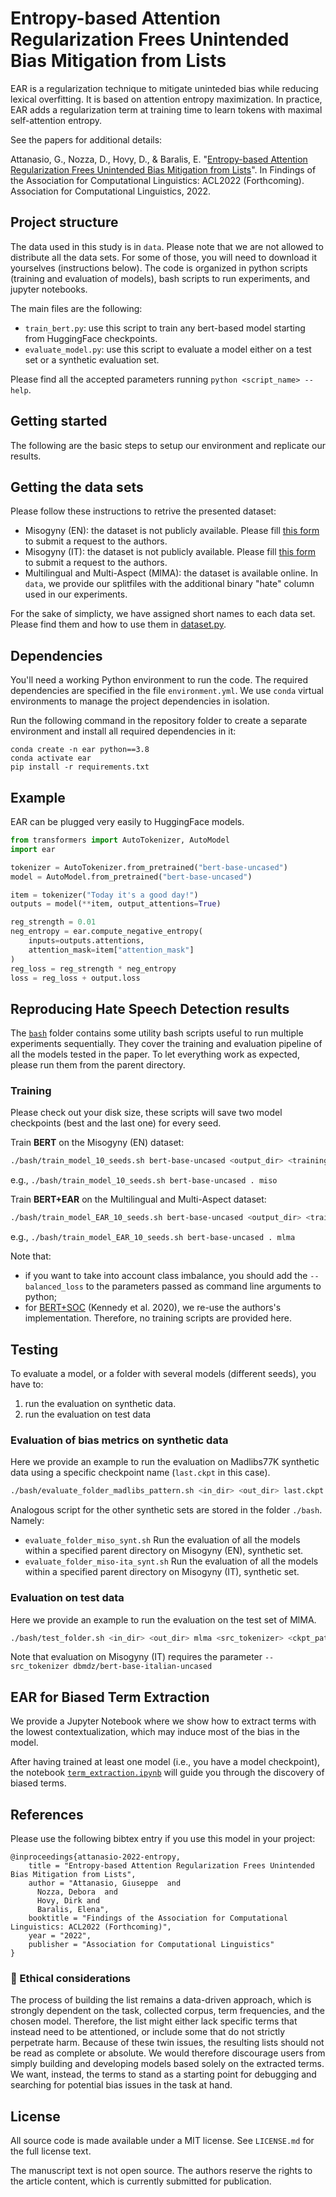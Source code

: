 # Entropy-based Attention Regularization Frees Unintended Bias Mitigation from Lists

EAR is a regularization technique to mitigate uninteded bias while reducing lexical overfitting. It is based on attention entropy maximization. In practice, EAR adds a regularization term at training time to learn tokens with maximal self-attention entropy.

See the papers for additional details:

Attanasio, G., Nozza, D., Hovy, D., & Baralis, E. "[Entropy-based Attention Regularization Frees Unintended Bias Mitigation from Lists](https://milanlproc.github.io/publication/2022-entropy-attention-regularization-bias/)". In Findings of the Association for Computational Linguistics: ACL2022 (Forthcoming). Association for Computational Linguistics, 2022.

## Project structure

The data used in this study is in `data`. Please note that we are not allowed to distribute all the data sets. For some of those, you will need to download it yourselves (instructions below).
The code is organized in python scripts (training and evaluation of models), bash scripts to run experiments, and jupyter notebooks.

The main files are the following:
- `train_bert.py`: use this script to train any bert-based model starting from HuggingFace checkpoints.
- `evaluate_model.py`: use this script to evaluate a model either on a test set or a synthetic evaluation set.

Please find all the accepted parameters running `python <script_name> --help`.

## Getting started

The following are the basic steps to setup our environment and replicate our results.

## Getting the data sets

Please follow these instructions to retrive the presented dataset:

- Misogyny (EN): the dataset is not publicly available. Please fill [this form](https://docs.google.com/forms/d/e/1FAIpQLSevs4Ji3dNmK5CxyulYG-PxX3U10-RgDrPpMKPRjtI81f0yaQ/viewform) to submit a request to the authors.
- Misogyny (IT): the dataset is not publicly available. Please fill [this form](https://forms.gle/uFF3sAtMMqayiDiz9) to submit a request to the authors.
- Multilingual and Multi-Aspect (MlMA): the dataset is available online. In `data`, we provide our splitfiles with the additional binary "hate" column used in our experiments.

For the sake of simplicty, we have assigned short names to each data set. Please find them and how to use them in [dataset.py](./dataset.py).

## Dependencies

You'll need a working Python environment to run the code. 
The required dependencies are specified in the file `environment.yml`.
We use `conda` virtual environments to manage the project dependencies in
isolation.

Run the following command in the repository folder to create a separate environment 
and install all required dependencies in it:

    conda create -n ear python==3.8
    conda activate ear
    pip install -r requirements.txt

## Example

EAR can be plugged very easily to HuggingFace models.

```python
from transformers import AutoTokenizer, AutoModel
import ear

tokenizer = AutoTokenizer.from_pretrained("bert-base-uncased")
model = AutoModel.from_pretrained("bert-base-uncased")

item = tokenizer("Today it's a good day!")
outputs = model(**item, output_attentions=True)

reg_strength = 0.01
neg_entropy = ear.compute_negative_entropy(
    inputs=outputs.attentions,
    attention_mask=item["attention_mask"]
)
reg_loss = reg_strength * neg_entropy
loss = reg_loss + output.loss

```

## Reproducing Hate Speech Detection results

The [`bash`](bash) folder contains some utility bash scripts useful to run multiple experiments sequentially. They cover the training and evaluation pipeline of all the models tested in the paper. To let everything work as expected, please run them from the parent directory.

### Training

Please check out your disk size, these scripts will save two model checkpoints (best and the last one) for every seed.

Train **BERT** on the Misogyny (EN) dataset:

```bash
./bash/train_model_10_seeds.sh bert-base-uncased <output_dir> <training_dataset>
```

e.g., `./bash/train_model_10_seeds.sh bert-base-uncased . miso`


Train **BERT+EAR** on the Multilingual and Multi-Aspect dataset:

```bash
./bash/train_model_EAR_10_seeds.sh bert-base-uncased <output_dir> <training_dataset>
```

e.g., `./bash/train_model_EAR_10_seeds.sh bert-base-uncased . mlma`


Note that:
- if you want to take into account class imbalance, you should add the `--balanced_loss` to the parameters passed as command line arguments to python;
- for [BERT+SOC](https://github.com/BrendanKennedy/contextualizing-hate-speech-models-with-explanations) (Kennedy et al. 2020), we re-use the authors's implementation. Therefore, no
training scripts are provided here.

## Testing

To evaluate a model, or a folder with several models (different seeds), you have to:
1. run the evaluation on synthetic data.
2. run the evaluation on test data 

### Evaluation of bias metrics on synthetic data

Here we provide an example to run the evaluation on Madlibs77K synthetic data using a specific checkpoint name (`last.ckpt` in this case).

```bash
./bash/evaluate_folder_madlibs_pattern.sh <in_dir> <out_dir> last.ckpt
```

Analogous script for the other synthetic sets are stored in the folder `./bash`. Namely:
- `evaluate_folder_miso_synt.sh` Run the evaluation of all the models within a specified parent directory on Misogyny (EN), synthetic set.
- `evaluate_folder_miso-ita_synt.sh` Run the evaluation of all the models within a specified parent directory on Misogyny (IT), synthetic set.

### Evaluation on test data

Here we provide an example to run the evaluation on the test set of MlMA.

```bash
./bash/test_folder.sh <in_dir> <out_dir> mlma <src_tokenizer> <ckpt_pattern>
```
Note that evaluation on Misogyny (IT) requires the parameter `--src_tokenizer dbmdz/bert-base-italian-uncased`

## EAR for Biased Term Extraction

We provide a Jupyter Notebook where we show how to extract terms with the lowest contextualization, which
may induce most of the bias in the model.

After having trained at least one model (i.e., you have a model checkpoint), the notebook [`term_extraction.ipynb`](term_extraction.ipynb) will guide you through the discovery of biased terms.

## References

Please use the following bibtex entry if you use this model in your project:
 
```
@inproceedings{attanasio-2022-entropy,
    title = "Entropy-based Attention Regularization Frees Unintended Bias Mitigation from Lists",
    author = "Attanasio, Giuseppe  and
      Nozza, Debora  and
      Hovy, Dirk and
      Baralis, Elena",
    booktitle = "Findings of the Association for Computational Linguistics: ACL2022 (Forthcoming)",
    year = "2022",
    publisher = "Association for Computational Linguistics"
}
```

### 🚨 Ethical considerations

The process of building the list remains a data-driven approach, which is strongly dependent on the task, collected corpus, term frequencies, and the chosen model.
Therefore, the list might either lack specific terms that instead need to be attentioned, or include some that do not strictly perpetrate harm.
Because of these twin issues, the resulting lists should not be read as complete or absolute. We would therefore discourage users from simply building and developing models based solely on the extracted terms. We want, instead, the terms to stand as a starting point for debugging and searching for potential bias issues in the task at hand. 

## License

All source code is made available under a MIT license. See `LICENSE.md` for the full license text.

The manuscript text is not open source. The authors reserve the rights to the article content, which is currently submitted for publication.
